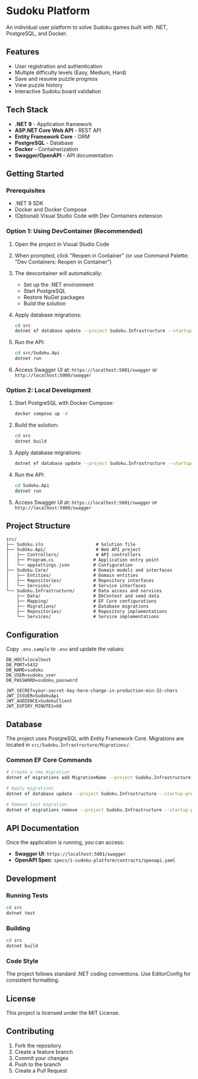 # Sudoku Platform

An individual user platform to solve Sudoku games built with .NET, PostgreSQL, and Docker.

## Features

- User registration and authentication
- Multiple difficulty levels (Easy, Medium, Hard)
- Save and resume puzzle progress
- View puzzle history
- Interactive Sudoku board validation

## Tech Stack

- **.NET 9** - Application framework
- **ASP.NET Core Web API** - REST API
- **Entity Framework Core** - ORM
- **PostgreSQL** - Database
- **Docker** - Containerization
- **Swagger/OpenAPI** - API documentation

## Getting Started

### Prerequisites

- .NET 9 SDK
- Docker and Docker Compose
- (Optional) Visual Studio Code with Dev Containers extension

### Option 1: Using DevContainer (Recommended)

1. Open the project in Visual Studio Code
2. When prompted, click "Reopen in Container" (or use Command Palette: "Dev Containers: Reopen in Container")
3. The devcontainer will automatically:
   - Set up the .NET environment
   - Start PostgreSQL
   - Restore NuGet packages
   - Build the solution

4. Apply database migrations:
   ```bash
   cd src
   dotnet ef database update --project Sudoku.Infrastructure --startup-project Sudoku.Api
   ```

5. Run the API:
   ```bash
   cd src/Sudoku.Api
   dotnet run
   ```

6. Access Swagger UI at: `https://localhost:5001/swagger` or `http://localhost:5000/swagger`

### Option 2: Local Development

1. Start PostgreSQL with Docker Compose:
   ```bash
   docker compose up -d
   ```

2. Build the solution:
   ```bash
   cd src
   dotnet build
   ```

3. Apply database migrations:
   ```bash
   dotnet ef database update --project Sudoku.Infrastructure --startup-project Sudoku.Api
   ```

4. Run the API:
   ```bash
   cd Sudoku.Api
   dotnet run
   ```

5. Access Swagger UI at: `https://localhost:5001/swagger` or `http://localhost:5000/swagger`

## Project Structure

```
src/
├── Sudoku.sln                    # Solution file
├── Sudoku.Api/                   # Web API project
│   ├── Controllers/              # API controllers
│   ├── Program.cs               # Application entry point
│   └── appsettings.json         # Configuration
├── Sudoku.Core/                 # Domain models and interfaces
│   ├── Entities/                # Domain entities
│   ├── Repositories/            # Repository interfaces
│   └── Services/                # Service interfaces
└── Sudoku.Infrastructure/       # Data access and services
    ├── Data/                    # DbContext and seed data
    ├── Mapping/                 # EF Core configurations
    ├── Migrations/              # Database migrations
    ├── Repositories/            # Repository implementations
    └── Services/                # Service implementations
```

## Configuration

Copy `.env.sample` to `.env` and update the values:

```env
DB_HOST=localhost
DB_PORT=5432
DB_NAME=sudoku
DB_USER=sudoku_user
DB_PASSWORD=sudoku_password

JWT_SECRET=your-secret-key-here-change-in-production-min-32-chars
JWT_ISSUER=SudokuApi
JWT_AUDIENCE=SudokuClient
JWT_EXPIRY_MINUTES=60
```

## Database

The project uses PostgreSQL with Entity Framework Core. Migrations are located in `src/Sudoku.Infrastructure/Migrations/`.

### Common EF Core Commands

```bash
# Create a new migration
dotnet ef migrations add MigrationName --project Sudoku.Infrastructure --startup-project Sudoku.Api

# Apply migrations
dotnet ef database update --project Sudoku.Infrastructure --startup-project Sudoku.Api

# Remove last migration
dotnet ef migrations remove --project Sudoku.Infrastructure --startup-project Sudoku.Api
```

## API Documentation

Once the application is running, you can access:

- **Swagger UI**: `https://localhost:5001/swagger`
- **OpenAPI Spec**: `specs/1-sudoku-platform/contracts/openapi.yaml`

## Development

### Running Tests

```bash
cd src
dotnet test
```

### Building

```bash
cd src
dotnet build
```

### Code Style

The project follows standard .NET coding conventions. Use EditorConfig for consistent formatting.

## License

This project is licensed under the MIT License.

## Contributing

1. Fork the repository
2. Create a feature branch
3. Commit your changes
4. Push to the branch
5. Create a Pull Request
